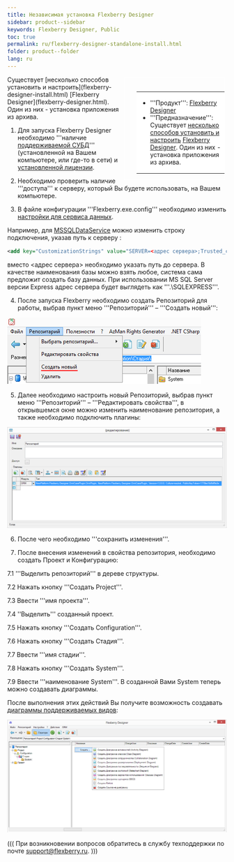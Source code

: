 ```yaml
---
title: Независимая установка Flexberry Designer
sidebar: product--sidebar
keywords: Flexberry Designer, Public
toc: true
permalink: ru/flexberry-designer-standalone-install.html
folder: product--folder
lang: ru
---
```


<div style="margin:5px; padding-left:28px; float:right; width:40%; outline:1px solid white;"> <br> <table border="0" width="100%" bgcolor="#6495ED"> <tbody><tr><td bgcolor="#FFFFFF"> 

* '''Продукт''': [Flexberry Designer](flexberry-designer.html)
* '''Предназначение''': Существует [несколько способов установить и настроить](flexberry-designer-install.html) [Flexberry Designer](flexberry-designer.html). Один из них - установка приложения из архива.
</td>
</tr></tbody></table></a>
</div>
Существует [несколько способов установить и настроить](flexberry-designer-install.html) [Flexberry Designer](flexberry-designer.html). Один из них - установка приложения из архива.

1. Для запуска Flexberry Designer необходимо '''наличие [поддерживаемой СУБД](data-service.html)''' (установленной на Вашем компьютере, или где-то в сети) и [установленной лицензии](installation-licensing-files.html).

2. Необходимо проверить наличие '''доступа''' к серверу, который Вы будете использовать, на Вашем компьютере.

3. В файле конфигурации '''Flexberry.exe.config''' необходимо изменить [настройки для сервиса данных](data-service-provider-data-service.html).

Например, для [MSSQLDataService](m-s-s-q-l-data-service.html) можно изменить строку подключения, указав путь к серверу :
```xml 
<add key="CustomizationStrings" value="SERVER=<адрес сервера>;Trusted_connection=yes;DATABASE=CASE;"/>
```

вместо <адрес сервера> необходимо указать путь до сервера. В качестве наименования базы можно взять любое, система сама предложит создать базу данных. При использовании MS SQL Server версии Express адрес сервера будет выглядеть как '''.\SQLEXPRESS'''.

4. После запуска Flexberry необходимо создать Репозиторий для работы, выбрав пункт меню '''Репозиторий''' – '''Создать новый''':

![](/images/pages/img/page/FlexberryDesignerStandaloneInstall/создание.png)

5. Далее необходимо настроить новый Репозиторий, выбрав пункт меню '''Репозиторий''' – '''Редактировать свойства''', в открывшемся окне можно изменить наименование репозитория, а также необходимо подключить плагины:

![](/images/pages/img/page/FlexberryDesignerStandaloneInstall/RepProperties.png)

6. После чего необходимо '''сохранить изменения'''.

7. После внесения изменений в свойства репозитория, необходимо создать Проект и Конфигурацию: 

  7.1 '''Выделить репозиторий''' в дереве структуры. 

  7.2 Нажать кнопку '''Создать Project'''. 

  7.3 Ввести '''имя проекта'''. 

  7.4 ''Выделить''' созданный проект. 

  7.5 Нажать кнопку '''Создать Configuration'''. 

  7.6 Нажать кнопку '''Создать Стадия'''. 

  7.7 Ввести '''имя стадии'''. 

  7.8 Нажать кнопку '''Создать System'''. 

  7.9 Ввести '''наименование System'''. В созданной Вами System теперь можно создавать диаграммы. 


После выполнения этих действий Вы получите возможность создавать [диаграммы поддерживаемых видов](editing-diagram.html): 

![](/images/pages/img/page/FlexberryDesignerStandaloneInstall/CreateDiagram.png)

(((
<msg type=caution>При возникновении вопросов обратитесь в службу техподдержки по почте support@flexberry.ru.</msg>
)))
